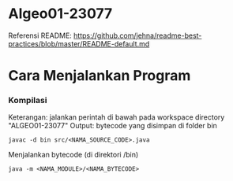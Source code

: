 # Algeo01-23077
Referensi README: https://github.com/jehna/readme-best-practices/blob/master/README-default.md

# Cara Menjalankan Program
### Kompilasi
Keterangan: jalankan perintah di bawah pada workspace directory "ALGEO01-23077"
Output: bytecode yang disimpan di folder bin
```
javac -d bin src/<NAMA_SOURCE_CODE>.java
```

Menjalankan bytecode (di direktori /bin)
```
java -m <NAMA_MODULE>/<NAMA_BYTECODE>
```